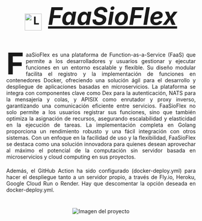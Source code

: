 <div style="text-align: center;">
    <div style="display: flex; align-items: center; justify-content: center;">
         <h1><img src="https://github.com/user-attachments/assets/3871e51b-5eaa-4ba1-8f1b-6be3649a5833" alt="Logo" width="45" style="vertical-align:middle;"/>
         <span style="margin-left: 10px; font-size: 64px; font-weight: bold; font-style: italic; text-decoration: underline; white-space: nowrap;">FaaSioFlex</span>
        </h1>
    </div>
<br/>
<div style="max-width: 800px; margin: 0 auto;">
    <p style="text-align: justify; margin: 20px 0;">
        <span style="font-size: 80px; font-weight: bold; float: left; line-height: 0.8; margin-right: 5px;">F</span>aaSioFlex es una plataforma de Function-as-a-Service (FaaS) que permite a los desarrolladores y usuarios gestionar y ejecutar funciones en un entorno escalable y flexible. Su diseño modular facilita el registro y la implementación de funciones en contenedores Docker, ofreciendo una solución ágil para el desarrollo y despliegue de aplicaciones basadas en microservicios. La plataforma se integra con componentes clave como Dex para la autenticación, NATS para la mensajería y colas, y APISIX como enrutador y proxy inverso, garantizando una comunicación eficiente entre servicios. FaaSioFlex no solo permite a los usuarios registrar sus funciones, sino que también optimiza la asignación de recursos, asegurando escalabilidad y elasticidad en la ejecución de tareas. La implementación completa en Golang proporciona un rendimiento robusto y una fácil integración con otros sistemas. Con un enfoque en la facilidad de uso y la flexibilidad, FaaSioFlex se destaca como una solución innovadora para quienes desean aprovechar al máximo el potencial de la computación sin servidor basada en microservicios y cloud computing en sus proyectos.
    </p>
    <p style="text-align: justify; margin: 20px 0;">
        Además, el GitHub Action ha sido configurado (docker-deploy.yml) para hacer el despliegue tanto a un servidor propio, a través de Fly.io, Heroku, Google Cloud Run o Render. Hay que descomentar la opción deseada en docker-deploy.yml.
    </p>
    <img src="https://github.com/user-attachments/assets/f607a8dc-ccd5-43fc-8581-1c4aaae67fce" alt="Imagen del proyecto" style="max-width: 100%; height: auto; margin: 20px 0;"/>
</div>

